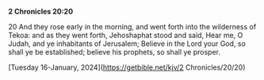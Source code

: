 **2 Chronicles 20:20**

20 And they rose early in the morning, and went forth into the wilderness of Tekoa: and as they went forth, Jehoshaphat stood and said, Hear me, O Judah, and ye inhabitants of Jerusalem; Believe in the Lord your God, so shall ye be established; believe his prophets, so shall ye prosper.

[Tuesday 16-January, 2024](https://getbible.net/kjv/2 Chronicles/20/20)
